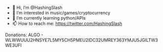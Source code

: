 - 👋 Hi, I’m @HashingSlash
- 👀 I’m interested in music/games/cryptocurrency
- 🌱 I’m currently learning python/APIs
- 📫 How to reach me: https://twitter.com/HashingSlash

Donations: ALGO - WLWWUUU2HNSYE7L5MY5CH5PMEU2IDC32UMREY363YMJU5JGILTW3WE3UFI


<!---
HashingSlash/HashingSlash is a ✨ special ✨ repository because its `README.md` (this file) appears on your GitHub profile.
You can click the Preview link to take a look at your changes.
--->
